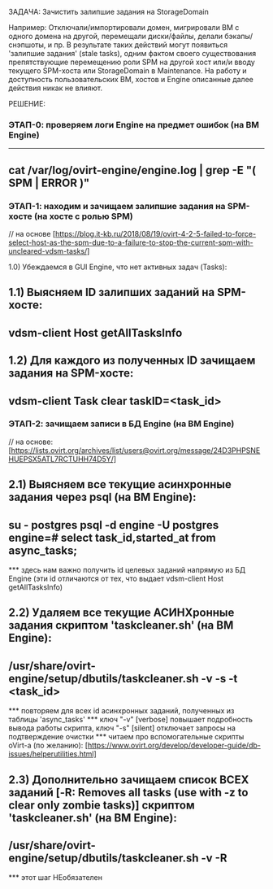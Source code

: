 ЗАДАЧА: Зачистить залипшие задания на StorageDomain

Например: Отключали/импортировали домен, мигрировали ВМ с одного домена на другой, перемещали диски/файлы, делали бэкапы/снэпшоты, и пр. В результате таких действий могут появиться 'залипшие задания' (stale tasks), одним фактом своего существования препятствующие перемещению роли SPM на другой хост или/и вводу текущего SPM-хоста или StorageDomain в Maintenance.
На работу и доступность пользовательских ВМ, хостов и Engine описанные далее действия никак не влияют.

РЕШЕНИЕ:

### ЭТАП-0: проверяем логи Engine на предмет ошибок (на ВМ Engine)
-----------------------------------------------------------------------------------------------
  cat /var/log/ovirt-engine/engine.log | grep -E "( SPM | ERROR )"
-----------------------------------------------------------------------------------------------

### ЭТАП-1: находим и зачищаем залипшие задания на SPM-хосте (на хосте с ролью SPM)
// на основе [https://blog.it-kb.ru/2018/08/19/ovirt-4-2-5-failed-to-force-select-host-as-the-spm-due-to-a-failure-to-stop-the-current-spm-with-uncleared-vdsm-tasks/]

1.0) Убеждаемся в GUI Engine, что нет активных задач (Tasks):

1.1) Выясняем ID залипших заданий на SPM-хосте:
-----------------------------------------------------------------------------------------------
  vdsm-client Host getAllTasksInfo
-----------------------------------------------------------------------------------------------

1.2) Для каждого из полученных ID зачищаем задания на SPM-хосте:
-----------------------------------------------------------------------------------------------
  vdsm-client Task clear taskID=<task_id>
-----------------------------------------------------------------------------------------------

### ЭТАП-2: зачищаем записи в БД Engine (на ВМ Engine)
// на основе: [https://lists.ovirt.org/archives/list/users@ovirt.org/message/24D3PHPSNEHUEPSX5ATL7RCTUHH74D5Y/]

2.1) Выясняем все текущие асинхронные задания через psql (на ВМ Engine):
-----------------------------------------------------------------------------------------------
  su - postgres
  psql -d engine -U postgres
  engine=# select task_id,started_at from async_tasks;
-----------------------------------------------------------------------------------------------
*** здесь нам важно получить id целевых заданий напрямую из БД Engine (эти id отличаются от тех, что выдает vdsm-client Host getAllTasksInfo)

2.2) Удаляем все текущие АСИНХронные задания скриптом 'taskcleaner.sh' (на ВМ Engine):
-----------------------------------------------------------------------------------------------
  /usr/share/ovirt-engine/setup/dbutils/taskcleaner.sh -v -s -t <task_id>
-----------------------------------------------------------------------------------------------
*** повторяем для всех id асинхронных заданий, полученных из таблицы 'async_tasks'
*** ключ "-v" [verbose] повышает подробность вывода работы скрипта, ключ "-s" [silent] отключает запросы на подтверждение очистки
*** читаем про вспомогательные скрипты oVirt-а (по желанию): [https://www.ovirt.org/develop/developer-guide/db-issues/helperutilities.html]

2.3) Дополнительно зачищаем список ВСЕХ заданий [-R: Removes all tasks (use with -z to clear only zombie tasks)] скриптом 'taskcleaner.sh' (на ВМ Engine):
-----------------------------------------------------------------------------------------------
  /usr/share/ovirt-engine/setup/dbutils/taskcleaner.sh -v -R
-----------------------------------------------------------------------------------------------
*** этот шаг НЕобязателен
